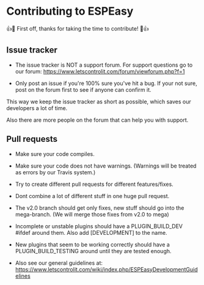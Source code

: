 # Contributing to ESPEasy

:+1::tada: First off, thanks for taking the time to contribute! :tada::+1:

## Issue tracker

* The issue tracker is NOT a support forum. For support questions go to our forum: https://www.letscontrolit.com/forum/viewforum.php?f=1

* Only post an issue if you're 100% sure you've hit a bug. If your not sure, post on the forum first to see if anyone can confirm it.

This way we keep the issue tracker as short as possible, which saves our developers a lot of time.

Also there are more people on the forum that can help you with support.

## Pull requests

 * Make sure your code compiles.

 * Make sure your code does not have warnings. (Warnings will be treated as errors by our Travis system.)

 * Try to create different pull requests for different features/fixes.

 * Dont combine a lot of different stuff in one huge pull request.

 * The v2.0 branch should get only fixes, new stuff should go into the mega-branch. (We will merge those fixes from v2.0 to mega)

 * Incomplete or unstable plugins should have a PLUGIN_BUILD_DEV #ifdef around them. Also add [DEVELOPMENT] to the name.

 * New plugins that seem to be working correctly should have a PLUGIN_BUILD_TESTING around until they are tested enough.

 * Also see our general guidelines at: https://www.letscontrolit.com/wiki/index.php/ESPEasyDevelopmentGuidelines
